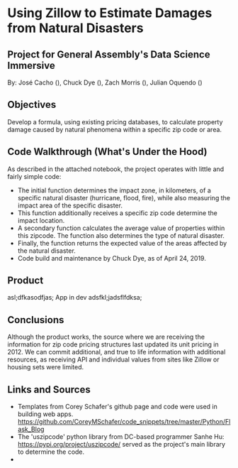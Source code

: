 # Using Zillow to Estimate Damages from Natural Disasters
## Project for General Assembly's Data Science Immersive
By:  José Cacho (),  Chuck Dye (), Zach Morris (), Julian Oquendo ()

## Objectives
Develop a formula, using existing pricing databases, to calculate property damage caused by natural phenomena within a specific zip code or area. 

## Code Walkthrough (What's Under the Hood)
As described in the attached notebook, the project operates with little and fairly simple code:
- The initial function determines the impact zone, in kilometers, of a specific natural disaster (hurricane, flood, fire), while also measuring the impact area of the specific disaster. 
- This function additionally receives a specific zip code determine the impact location. 
- A secondary function calculates the average value of properties within this zipcode. The function also determines the type of natural disaster.
- Finally, the function returns the expected value of the areas affected by the natural disaster. 
- Code build and maintenance by Chuck Dye, as of April 24, 2019. 

## Product
asl;dfkasodfjas; App in dev adsfkl;jadsflfdksa;

## Conclusions
Although the product works, the source where we are receiving the information for zip code pricing structures last updated its unit pricing in 2012. We can commit additional, and true to life information with additional resources, as receiving API and individual values from sites like Zillow or housing sets were limited. 

## Links and Sources
- Templates from Corey Schafer's github page and code were used in building web apps. https://github.com/CoreyMSchafer/code_snippets/tree/master/Python/Flask_Blog
- The 'uszipcode' python library from DC-based programmer Sanhe Hu: https://pypi.org/project/uszipcode/ served as the project's main library to determine the code. 
- 
